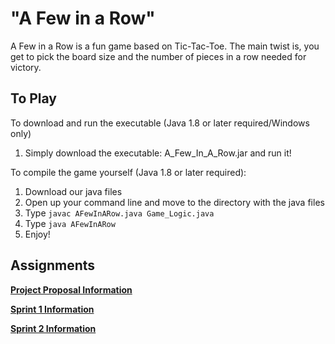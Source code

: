 # "A Few in a Row" 

A Few in a Row is a fun game based on Tic-Tac-Toe.  The main twist is, you get to pick the board size and the number of pieces in a row needed for victory.

## To Play

To download and run the executable (Java 1.8 or later required/Windows only)
1. Simply download the executable: A_Few_In_A_Row.jar and run it!

To compile the game yourself (Java 1.8 or later required):
1. Download our java files
2. Open up your command line and move to the directory with the java files
3. Type `javac AFewInARow.java Game_Logic.java`
4. Type `java AFewInARow`
5. Enjoy!

## Assignments

[**Project Proposal Information**](https://github.com/TyAbbott/cop4331-project/tree/master/Proposal)

[**Sprint 1 Information**](https://github.com/TyAbbott/cop4331-project/tree/master/Sprint1/Sprint1.md)

[**Sprint 2 Information**](https://github.com/TyAbbott/cop4331-project/tree/master/Sprint2/Sprint2.md)
